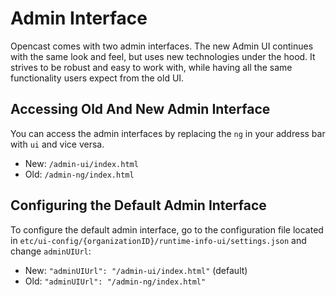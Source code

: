 Admin Interface
===============

Opencast comes with two admin interfaces. The new Admin UI continues with the same look and
feel, but uses new technologies under the hood. It strives to be robust and easy to work with, while having all the
same functionality users expect from the old UI.


Accessing Old And New Admin Interface
-------------------------------------

You can access the admin interfaces by replacing the `ng` in your address bar with `ui` and vice versa.

- New: `/admin-ui/index.html`
- Old: `/admin-ng/index.html`


Configuring the Default Admin Interface
---------------------------------------

To configure the default admin interface, go to the configuration file located in
`etc/ui-config/{organizationID}/runtime-info-ui/settings.json` and change `adminUIUrl`:

- New: `"adminUIUrl": "/admin-ui/index.html"` (default)
- Old: `"adminUIUrl": "/admin-ng/index.html"`
